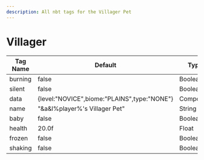 ```yaml
---
description: All nbt tags for the Villager Pet
---
```



# Villager

| Tag Name     | Default                                                            | Type                                         |
| - | - | - |
| burning | false | Boolean |
| silent | false | Boolean |
| data | {level:"NOVICE",biome:"PLAINS",type:"NONE"} | Compound |
| name | "&a&l%player%'s Villager Pet" | String |
| baby | false | Boolean |
| health | 20.0f | Float |
| frozen | false | Boolean |
| shaking | false | Boolean |
